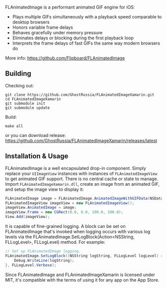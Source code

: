 FLAnimatedImage is a performant animated GIF engine for iOS:

- Plays multiple GIFs simultaneously with a playback speed comparable to desktop browsers
- Honors variable frame delays
- Behaves gracefully under memory pressure
- Eliminates delays or blocking during the first playback loop
- Interprets the frame delays of fast GIFs the same way modern browsers do

More info: https://github.com/Flipboard/FLAnimatedImage

## Building

Checking out:
```
git clone https://github.com/GhostRussia/FLAnimatedImageXamarin.git
cd FLAnimatedImageXamarin
git submodule init
git submodule update
```

Build:
```
make all
```

or you can download release:
https://github.com/GhostRussia/FLAnimatedImageXamarin/releases/latest

## Installation & Usage

FLAnimatedImage is a well encapsulated drop-in component. Simply replace your `UIImageView` instances with instances of `FLAnimatedImageView` to get animated GIF support. There is no central cache or state to manage.
Import `FLAnimatedImageXamarin.dll`, create an image from an animated GIF, and setup the image view to display it:

```csharp
FLAnimatedImage image = FLAnimatedImage.AnimatedImageWithGIFData(NSData.FromUrl(NSUrl.FromString("https://upload.wikimedia.org/wikipedia/commons/2/2c/Rotating_earth_%28large%29.gif")));
FLAnimatedImageView imageView = new FLAnimatedImageView();
imageView.AnimatedImage = image;
imageView.Frame = new CGRect(0.0, 0.0, 100.0, 100.0);
View.Add(imageView);
```

It is capable of fine-grained logging. A block can be set on FLAnimatedImage that's invoked when logging occurs with various log levels via the FLAnimatedImage.SetLogBlock(Action<NSString, FLLogLevel>, FLLogLevel) method. For example:

```csharp
// Set up FLAnimatedImage logging.
FLAnimatedImage.SetLogBlock((NSString logString, FLLogLevel logLevel) => {
    Debug.WriteLine(logString);
}, FLLogLevel.Verbose);
```
Since FLAnimatedImage and FLAnimatedImageXamarin is licensed under MIT, it's compatible with the terms of using it for any app on the App Store.
